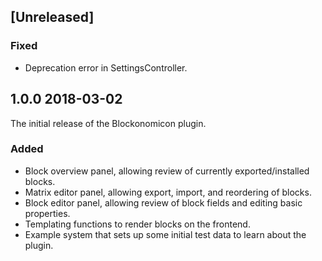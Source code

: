 ## [Unreleased]

### Fixed
- Deprecation error in SettingsController.

## 1.0.0 2018-03-02

The initial release of the Blockonomicon plugin.

### Added
- Block overview panel, allowing review of currently exported/installed blocks.
- Matrix editor panel, allowing export, import, and reordering of blocks.
- Block editor panel, allowing review of block fields and editing basic properties.
- Templating functions to render blocks on the frontend.
- Example system that sets up some initial test data to learn about the plugin.